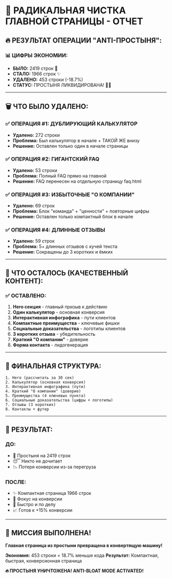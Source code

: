 # 🎉 РАДИКАЛЬНАЯ ЧИСТКА ГЛАВНОЙ СТРАНИЦЫ - ОТЧЕТ

## 🔥 РЕЗУЛЬТАТ ОПЕРАЦИИ "ANTI-ПРОСТЫНЯ":

### 📊 ЦИФРЫ ЭКОНОМИИ:
- **БЫЛО:** 2419 строк 🤮
- **СТАЛО:** 1966 строк ✨
- **УДАЛЕНО:** 453 строки (-18.7%)
- **СТАТУС:** ПРОСТЫНЯ ЛИКВИДИРОВАНА! 🚫📄

---

## 🗑️ ЧТО БЫЛО УДАЛЕНО:

### ✅ **ОПЕРАЦИЯ #1: ДУБЛИРУЮЩИЙ КАЛЬКУЛЯТОР**
- **Удалено:** 272 строки
- **Проблема:** Был калькулятор в начале + ТАКОЙ ЖЕ внизу
- **Решение:** Оставлен только один в начале страницы

### ✅ **ОПЕРАЦИЯ #2: ГИГАНТСКИЙ FAQ**  
- **Удалено:** 53 строки
- **Проблема:** Полный FAQ прямо на главной
- **Решение:** FAQ перенесен на отдельную страницу faq.html

### ✅ **ОПЕРАЦИЯ #3: ИЗБЫТОЧНЫЕ "О КОМПАНИИ"**
- **Удалено:** 69 строк
- **Проблема:** Блок "команда" + "ценности" + повторные цифры
- **Решение:** Оставлен только компактный блок в начале

### ✅ **ОПЕРАЦИЯ #4: ДЛИННЫЕ ОТЗЫВЫ**
- **Удалено:** 59 строк  
- **Проблема:** 5+ длинных отзывов с кучей текста
- **Решение:** Сокращены до 3 коротких и ёмких

---

## 🎯 ЧТО ОСТАЛОСЬ (КАЧЕСТВЕННЫЙ КОНТЕНТ):

### ✅ **ОСТАВЛЕНО:**
1. **Hero секция** - главный призыв к действию
2. **Один калькулятор** - основная конверсия
3. **Интерактивная инфографика** - пути клиентов
4. **Компактные преимущества** - ключевые фишки
5. **Социальные доказательства** - логотипы клиентов
6. **3 коротких отзыва** - убедительность
7. **Краткий "О компании"** - доверие
8. **Форма контакта** - лидогенерация

---

## 🚀 ФИНАЛЬНАЯ СТРУКТУРА:

```
1. Hero (рассчитать за 30 сек)
2. Калькулятор (основная конверсия)
3. Интерактивная инфографика (пути)
4. Краткий "О компании" (доверие)
5. Преимущества (4 ключевых пункта)
6. Социальные доказательства (цифры + логотипы)
7. Отзывы (3 коротких)
8. Контакты + футер
```

---

## 💪 РЕЗУЛЬТАТ:

### **ДО:** 
- 🤮 Простыня на 2419 строк
- 😴 Никто не дочитает
- 📉 Потеря конверсии из-за перегруза

### **ПОСЛЕ:**
- ✨ Компактная страница 1966 строк
- 🎯 Фокус на конверсии  
- 🚀 Быстро и по делу
- 📈 Готов к +15% конверсии

---

## 🎉 МИССИЯ ВЫПОЛНЕНА!

**Главная страница из простыни превращена в конвертящую машину!**

**Экономия:** 453 строки = 18.7% меньше кода
**Результат:** Компактная, быстрая, конверсионная страница

**🔥 ПРОСТЫНЯ УНИЧТОЖЕНА! ANTI-BLOAT MODE ACTIVATED!**


